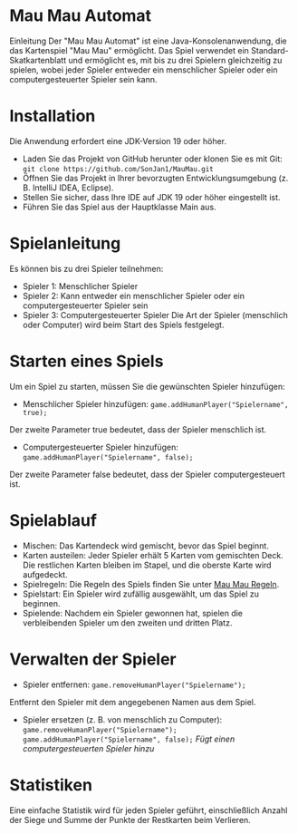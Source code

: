 # Mau Mau Automat
Einleitung
Der "Mau Mau Automat" ist eine Java-Konsolenanwendung, die das Kartenspiel "Mau Mau" ermöglicht. Das Spiel verwendet ein Standard-Skatkartenblatt und ermöglicht es, mit bis zu drei Spielern gleichzeitig zu spielen, wobei jeder Spieler entweder ein menschlicher Spieler oder ein computergesteuerter Spieler sein kann.

# Installation
Die Anwendung erfordert eine JDK-Version 19 oder höher.

- Laden Sie das Projekt von GitHub herunter oder klonen Sie es mit Git:
`git clone https://github.com/SonJan1/MauMau.git`
- Öffnen Sie das Projekt in Ihrer bevorzugten Entwicklungsumgebung (z. B. IntelliJ IDEA, Eclipse).
- Stellen Sie sicher, dass Ihre IDE auf JDK 19 oder höher eingestellt ist.
- Führen Sie das Spiel aus der Hauptklasse Main aus.

# Spielanleitung
Es können bis zu drei Spieler teilnehmen:

- Spieler 1: Menschlicher Spieler
- Spieler 2: Kann entweder ein menschlicher Spieler oder ein computergesteuerter Spieler sein
- Spieler 3: Computergesteuerter Spieler
Die Art der Spieler (menschlich oder Computer) wird beim Start des Spiels festgelegt.

# Starten eines Spiels
Um ein Spiel zu starten, müssen Sie die gewünschten Spieler hinzufügen:
- Menschlicher Spieler hinzufügen:
`game.addHumanPlayer("Spielername", true);`

Der zweite Parameter true bedeutet, dass der Spieler menschlich ist.
- Computergesteuerter Spieler hinzufügen:
`game.addHumanPlayer("Spielername", false);`

Der zweite Parameter false bedeutet, dass der Spieler computergesteuert ist.

# Spielablauf
- Mischen: Das Kartendeck wird gemischt, bevor das Spiel beginnt.
- Karten austeilen: Jeder Spieler erhält 5 Karten vom gemischten Deck. Die restlichen Karten bleiben im Stapel, und die oberste Karte wird aufgedeckt.
- Spielregeln: Die Regeln des Spiels finden Sie unter [Mau Mau Regeln](https://www.gamedesign.de/mau-mau).
- Spielstart: Ein Spieler wird zufällig ausgewählt, um das Spiel zu beginnen.
- Spielende: Nachdem ein Spieler gewonnen hat, spielen die verbleibenden Spieler um den zweiten und dritten Platz.

# Verwalten der Spieler
- Spieler entfernen:
`game.removeHumanPlayer("Spielername");`

Entfernt den Spieler mit dem angegebenen Namen aus dem Spiel.

- Spieler ersetzen (z. B. von menschlich zu Computer):
`game.removeHumanPlayer("Spielername");`
`game.addHumanPlayer("Spielername", false);`  _Fügt einen computergesteuerten Spieler hinzu_

# Statistiken
Eine einfache Statistik wird für jeden Spieler geführt, einschließlich Anzahl der Siege und Summe der Punkte der Restkarten beim Verlieren.
